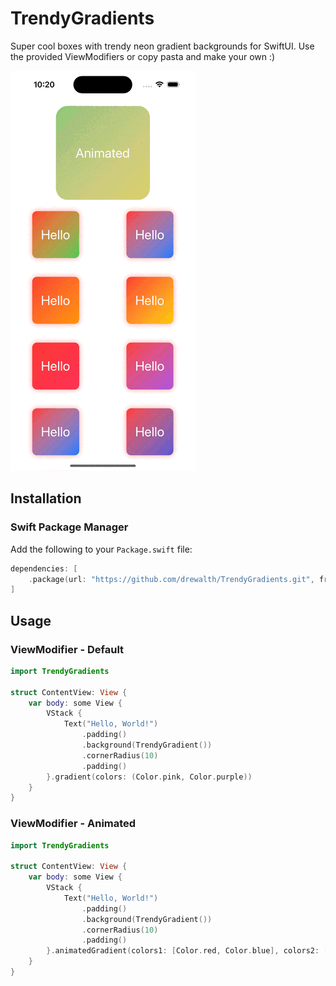 # TrendyGradients

Super cool boxes with trendy neon gradient backgrounds for SwiftUI. Use the provided ViewModifiers or copy pasta and make your own :) 

![photo](trendy-hero.gif)

## Installation

### Swift Package Manager

Add the following to your `Package.swift` file:

```swift
dependencies: [
    .package(url: "https://github.com/drewalth/TrendyGradients.git", from: "2.0.0")
]
```

## Usage
    
### ViewModifier - Default

```swift
import TrendyGradients

struct ContentView: View {
    var body: some View {
        VStack {
            Text("Hello, World!")
                .padding()
                .background(TrendyGradient())
                .cornerRadius(10)
                .padding()
        }.gradient(colors: (Color.pink, Color.purple))
    }
}
```

### ViewModifier - Animated

```swift
import TrendyGradients

struct ContentView: View {
    var body: some View {
        VStack {
            Text("Hello, World!")
                .padding()
                .background(TrendyGradient())
                .cornerRadius(10)
                .padding()
        }.animatedGradient(colors1: [Color.red, Color.blue], colors2: [Color.green, Color.yellow])
    }
}
```
